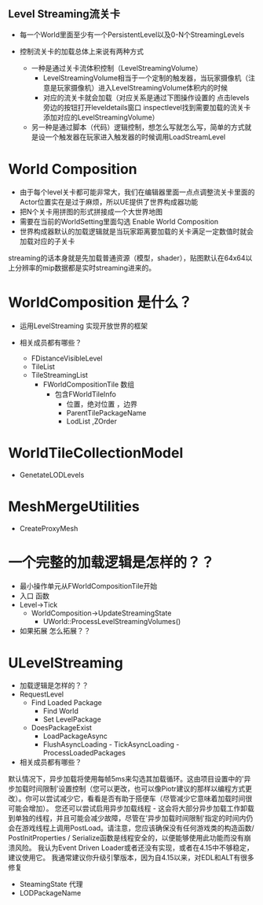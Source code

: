 ## Level Streaming流关卡
- 每一个World里面至少有一个PersistentLevel以及0-N个StreamingLevels


- 控制流关卡的加载总体上来说有两种方式
	- 一种是通过关卡流体积控制（LevelStreamingVolume）
		- LevelStreamingVolume相当于一个定制的触发器，当玩家摄像机（注意是玩家摄像机）进入LevelStreamingVolume体积内的时候
		- 对应的流关卡就会加载（对应关系是通过下图操作设置的 点击levels旁边的按钮打开leveldetails窗口 inspectlevel找到需要加载的流关卡添加对应的LevelStreamingVolume）
	- 另一种是通过脚本（代码）逻辑控制，想怎么写就怎么写，简单的方式就是设一个触发器在玩家进入触发器的时候调用LoadStreamLevel

# World Composition
- 由于每个level关卡都可能非常大，我们在编辑器里面一点点调整流关卡里面的Actor位置实在是过于麻烦，所以UE提供了世界构成器功能
- 把N个关卡用拼图的形式拼接成一个大世界地图
- 需要在当前的WorldSetting里面勾选 Enable World Composition
- 世界构成器默认的加载逻辑就是当玩家距离要加载的关卡满足一定数值时就会加载对应的子关卡



streaming的话本身就是先加载普通资源（模型，shader），贴图默认在64x64以上分辨率的mip数据都是实时streaming进来的。


# WorldComposition 是什么？
- 运用LevelStreaming 实现开放世界的框架

- 相关成员都有哪些？
  - FDistanceVisibleLevel
  - TileList
  - TileStreamingList
      - FWorldCompositionTile 数组
        - 包含FWorldTileInfo
          - 位置，绝对位置 ，边界
          - ParentTilePackageName
          - LodList ,ZOrder


# WorldTileCollectionModel
- GenetateLODLevels

# MeshMergeUtilities
- CreateProxyMesh



# 一个完整的加载逻辑是怎样的？？
  -  最小操作单元从FWorldCompositionTile开始
  - 入口 函数
  - Level->Tick
    - WorldComposition->UpdateStreamingState
      - UWorld::ProcessLevelStreamingVolumes()
- 如果拓展 怎么拓展？？
# ULevelStreaming
- 加载逻辑是怎样的？？
- RequestLevel
  - Find Loaded Package
    - Find World
    - Set LevelPackage
  - DoesPackageExist
    - LoadPackageAsync
    - FlushAsyncLoading
			- TickAsyncLoading
				- ProcessLoadedPackages  
- 相关成员都有哪些？


默认情况下，异步加载将使用每帧5ms来勾选其加载循环。这由项目设置中的'异步加载时间限制'设置控制（您可以更改，也可以像Piotr建议的那样以编程方式更改）。你可以尝试减少它，看看是否有助于搭便车（尽管减少它意味着加载时间很可能会增加）。
您还可以尝试启用异步加载线程 - 这会将大部分异步加载工作卸载到单独的线程，并且可能会减少故障，尽管在'异步加载时间限制'指定的时间内仍会在游戏线程上调用PostLoad。请注意，您应该确保没有任何游戏类的构造函数/ PostInitProperties / Serialize函数是线程安全的，以便能够使用此功能而没有崩溃风险。
我认为Event Driven Loader或者还没有实现，或者在4.15中不够稳定，建议使用它。
我通常建议你升级引擎版本，因为自4.15以来，对EDL和ALT有很多修复


- SteamingState 代理
- LODPackageName
